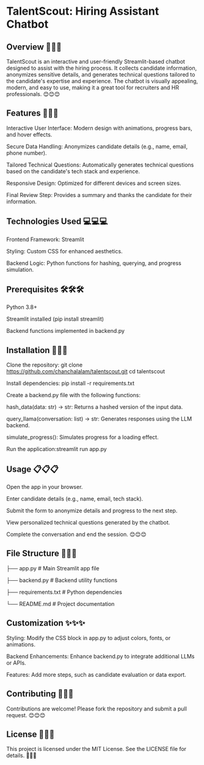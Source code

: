 # TalentScout: Hiring Assistant Chatbot

## Overview 🌟🌟🌟

TalentScout is an interactive and user-friendly Streamlit-based chatbot designed to assist with the hiring process. It collects candidate information, anonymizes sensitive details, and generates technical questions tailored to the candidate's expertise and experience. The chatbot is visually appealing, modern, and easy to use, making it a great tool for recruiters and HR professionals. 😊😊😊

## Features 🎯🎯🎯

Interactive User Interface: Modern design with animations, progress bars, and hover effects.

Secure Data Handling: Anonymizes candidate details (e.g., name, email, phone number).

Tailored Technical Questions: Automatically generates technical questions based on the candidate's tech stack and experience.

Responsive Design: Optimized for different devices and screen sizes.

Final Review Step: Provides a summary and thanks the candidate for their information.

## Technologies Used 💻💻💻

Frontend Framework: Streamlit

Styling: Custom CSS for enhanced aesthetics.

Backend Logic: Python functions for hashing, querying, and progress simulation.

## Prerequisites 🛠️🛠️🛠️

Python 3.8+

Streamlit installed (pip install streamlit)

Backend functions implemented in backend.py

## Installation 🚀🚀🚀

Clone the repository: git clone https://github.com/chanchalalam/talentscout.git
cd talentscout

Install dependencies: pip install -r requirements.txt

Create a backend.py file with the following functions:

hash_data(data: str) -> str: Returns a hashed version of the input data.

query_llama(conversation: list) -> str: Generates responses using the LLM backend.

simulate_progress(): Simulates progress for a loading effect.

Run the application:streamlit run app.py

## Usage 📋📋📋

Open the app in your browser.

Enter candidate details (e.g., name, email, tech stack).

Submit the form to anonymize details and progress to the next step.

View personalized technical questions generated by the chatbot.

Complete the conversation and end the session. 😊😊😊

## File Structure 📂📂📂

├── app.py               # Main Streamlit app file

├── backend.py           # Backend utility functions

├── requirements.txt     # Python dependencies

└── README.md            # Project documentation

## Customization ✨✨✨

Styling: Modify the CSS block in app.py to adjust colors, fonts, or animations.

Backend Enhancements: Enhance backend.py to integrate additional LLMs or APIs.

Features: Add more steps, such as candidate evaluation or data export.

## Contributing 🤝🤝🤝
Contributions are welcome! Please fork the repository and submit a pull request. 😊😊😊

## License 📜📜📜
This project is licensed under the MIT License. See the LICENSE file for details. 🌟🌟🌟
